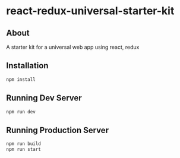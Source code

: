 # react-redux-universal-starter-kit
## About
A starter kit for a universal web app using react, redux
## Installation
```bash
npm install
```
## Running Dev Server

```bash
npm run dev
```

## Running Production Server

```bash
npm run build
npm run start
```

